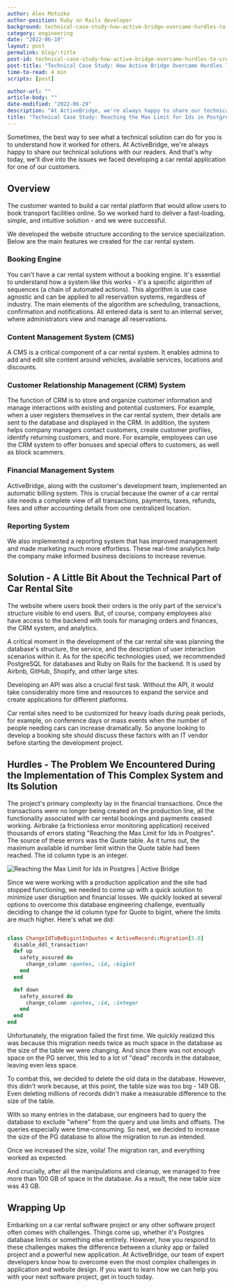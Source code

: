 ```yaml
---
author: Alex Motuzko
author-position: Ruby on Rails developer
background: technical-case-study-how-active-bridge-overcame-hurdles-to-create-a-powerful-car-rental-application-back
category: engineering
date: "2022-06-19"
layout: post
permalink: blog/:title
post-id: technical-case-study-how-active-bridge-overcame-hurdles-to-create-a-powerful-car-rental-application
post-title: "Technical Case Study: How Active Bridge Overcame Hurdles To Create a Powerful Car Rental Application"
time-to-read: 4 min
scripts: [post]

author-url: ""
article-body: ""
date-modified: "2022-06-29"
description: "At ActiveBridge, we're always happy to share our technical solutions with our readers"
title: "Technical Case Study: Reaching the Max Limit for Ids in Postgres"
---
```


Sometimes, the best way to see what a technical solution can do for you is to understand how it worked for others. At ActiveBridge, we're always happy to share our technical solutions with our readers. And that's why today, we'll dive into the issues we faced developing a car rental application for one of our customers. 

## Overview
The customer wanted to build a car rental platform that would allow users to book transport facilities online. So we worked hard to deliver a fast-loading, simple, and intuitive solution - and we were successful. 

We developed the website structure according to the service specialization. Below are the main features we created for the car rental system.

### Booking Engine
You can't have a car rental system without a booking engine. It's essential to understand how a system like this works - it's a specific algorithm of sequences (a chain of automated actions). This algorithm is use case agnostic and can be applied to all reservation systems, regardless of industry. The main elements of the algorithm are scheduling, transactions, confirmation and notifications. All entered data is sent to an internal server, where administrators view and manage all reservations.

### Content Management System (CMS)
A CMS is a critical component of a car rental system. It enables admins to add and edit site content around vehicles, available services, locations and discounts.

### Customer Relationship Management (CRM) System
The function of CRM is to store and organize customer information and manage interactions with existing and potential customers. For example, when a user registers themselves in the car rental system, their details are sent to the database and displayed in the CRM. In addition, the system helps company managers contact customers, create customer profiles, identify returning customers, and more. For example, employees can use the CRM system to offer bonuses and special offers to customers, as well as block scammers. 

### Financial Management System
ActiveBridge, along with the customer's development team, implemented an automatic billing system. This is crucial because the owner of a car rental site needs a complete view of all transactions, payments, taxes, refunds, fees and other accounting details from one centralized location.

### Reporting System
We also implemented a reporting system that has improved management and made marketing much more effortless. These real-time analytics help the company make informed business decisions to increase revenue.

## Solution - A Little Bit About the Technical Part of Car Rental Site

The website where users book their orders is the only part of the service's structure visible to end users. But, of course, company employees also have access to the backend with tools for managing orders and finances, the CRM system, and analytics. 

A critical moment in the development of the car rental site was planning the database's structure, the service, and the description of user interaction scenarios within it. As for the specific technologies used, we recommended PostgreSQL for databases and Ruby on Rails for the backend. It is used by Airbnb, GitHub, Shopify, and other large sites.

Developing an API was also a crucial first task. Without the API, it would take considerably more time and resources to expand the service and create applications for different platforms.

Car rental sites need to be customized for heavy loads during peak periods, for example, on conference days or mass events when the number of people needing cars can increase dramatically. So anyone looking to develop a booking site should discuss these factors with an IT vendor before starting the development project. 

## Hurdles - The Problem We Encountered During the Implementation of This Complex System and Its Solution

The project's primary complexity lay in the financial transactions. Once the transactions were no longer being created on the production line, all the functionality associated with car rental bookings and payments ceased working. Airbrake (a frictionless error monitoring application) received thousands of errors stating "Reaching the Max Limit for Ids in Postgres". The source of these errors was the Quote table. As it turns out, the maximum available id number limit within the Quote table had been reached. The id column type is an integer.

![`Reaching the Max Limit for Ids in Postgres | Active Bridge`](https://i.imgur.com/URc26kX.png)

Since we were working with a production application and the site had stopped functioning, we needed to come up with a quick solution to minimize user disruption and financial losses. We quickly looked at several options to overcome this database engineering challenge, eventually deciding to change the id column type for Quote to bigint, where the limits are much higher. Here's what we did:

```ruby

class ChangeIdToBeBigintInQuotes < ActiveRecord::Migration[5.0]
  disable_ddl_transaction!
  def up
    safety_assured do
      change_column :quotes, :id, :bigint
    end
  end

  def down
    safety_assured do
      change_column :quotes, :id, :integer
    end
  end
end
```

Unfortunately, the migration failed the first time. We quickly realized this was because this migration needs twice as much space in the database as the size of the table we were changing. And since there was not enough space on the PG server, this led to a lot of "dead" records in the database, leaving even less space.

To combat this, we decided to delete the old data in the database. However, this didn't work because, at this point, the table size was too big - 149 GB. Even deleting millions of records didn't make a measurable difference to the size of the table. 

With so many entries in the database, our engineers had to query the database to exclude "where" from the query and use limits and offsets. The queries especially were time-consuming. So next, we decided to increase the size of the PG database to allow the migration to run as intended.

Once we increased the size, voila! The migration ran, and everything worked as expected.

And crucially, after all the manipulations and cleanup, we managed to free more than 100 GB of space in the database. As a result, the new table size was 43 GB.

## Wrapping Up

Embarking on a car rental software project or any other software project often comes with challenges. Things come up, whether it's Postgres database limits or something else entirely. However, how you respond to these challenges makes the difference between a clunky app or failed project and a powerful new application. At ActiveBridge, our team of expert developers know how to overcome even the most complex challenges in application and website design. If you want to learn how we can help you with your next software project, get in touch today. 
